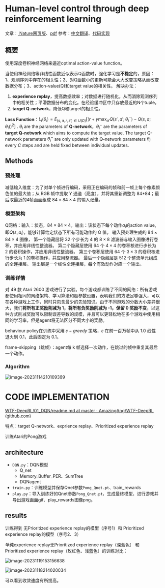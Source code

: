 # Human-level control through deep reinforcement learning

文章：[ Nature网页版](https://www.nature.com/articles/nature14236)、[pdf](https://www.nature.com/articles/nature14236.pdf)
参考：[中文翻译](https://blog.csdn.net/strin__aaa/article/details/134269364)、[代码实现](https://blog.csdn.net/weixin_45681037/article/details/117714761)

## 概要

使用深度卷积神经网络来逼近optimal action-value function。

当使用神经网络等非线性函数近似表示Q函数时，强化学习是**不稳定**的，原因：1、观测序列中存在的相关性；2、对Q函数小的更新可能会大大改变策略从而改变数据分布；3、action-value(Q)和target value的相关性。
解决办法：

1. **experience replay**，提高数据效率；对数据进行随机化，从而消除观测序列中的相关性；平滑数据分布的变化。在经验缓冲区中只存放最近的N个tuple。
2.  **target Q-network**，降低Q和target的相关性。

**Loss Function**：$L_i(\theta_i) = E_{(s,a,r,s')\in U(D)}[(r+\gamma\max_{a'}Q(s',a';\theta_i^-)-Q(s,a;\theta_i))^2]$ .
$\theta_i$ are the parameters of **Q-network**，$\theta_i^-$ are the parameters of **target Q-network** which aims to compute the target value.   The target Q-network parameters $\theta_i^-$ are only updated with Q-network parameters $\theta_i$ every $C$ steps and are held fixed between individual updates.

## Methods

### 预处理

减低输入维度：为了对单个帧进行编码，采用正在编码的帧和前一帧上每个像素颜色值的最大值；从 RGB 帧中提取 Y 通道（亮度），并将其重新调整为 84*84；最后取最近的4帧画面组成 $84 \times 84 \times4$ 的输入张量。

### 模型架构

Q网络：输入：状态，$84 \times 84 \times 4$，输出：该状态下每个动作$a_i$的action value，即$Q(s,a_i)$，能够计算给定状态下所有可能动作的 Q 值。
输入预处理生成的 $84 \times 84 \times 4$ 图像，
第一个隐藏层将 $32$ 个步长为 $4$ 的 $8 \times 8$ 滤波器与输入图像进行卷积，并应用非线性整流器。
第二个隐藏层使用 $64$ 个 $4 \times 4$ 的卷积核进行步长为 $2$ 的卷积操作，并应用非线性整流器。
第三个卷积层使用 $64$ 个 $3 \times 3$ 的卷积核进行步长为 $1$ 的卷积操作，并应用整流器。
最后一个隐藏层是 $512$ 个整流单元组成的全连接层。
输出层是一个线性全连接层，每个有效动作对应一个输出。

### 训练详情

对 49 款 Atari 2600 游戏进行了实验。每个游戏都训练了不同的网络：所有游戏都使用相同的网络架构、学习算法和超参数设置，表明我们的方法足够强大，可以在各种游戏上工作，同时只包含最少的先验知识。由于不同游戏的分数大小差异很大，我们**将所有正奖励削减为 1，将所有负奖励削减为 -1，保留 0 奖励不变**。以这种方式削减奖励可以限制误差导数的规模，并且可以更轻松地在多个游戏中使用相同的学习率，但是agent将无法区分不同大小的奖励。

behaviour policy在训练中采用 $\varepsilon-greedy$ 策略，$\varepsilon$ 在前一百万帧中从 1.0 线性退火到 0.1，此后固定为 0.1。

frame-skipping（跳帧）：agent每 k 帧选择一次动作，在跳过的帧中重复其最后一个动作。

### Algorithm



![image-20231114210109369](C:\Users\Lenovo\AppData\Roaming\Typora\typora-user-images\image-20231114210109369.png)



# CODE IMPLEMENTATION

[WTF-DeepRL/01_DQN/readme.md at master · AmazingAng/WTF-DeepRL (github.com)](https://github.com/AmazingAng/WTF-DeepRL/blob/master/01_DQN/readme.md)

特点：target Q-network、exprience replay、Prioritized experience replay

训练Atari的Pong游戏

## architecture

- `DQN.py`：DQN模型
  - Q_net
  - Memory_Buffer_PER、SumTree
  - DQNagent
- `train.py`：训练模型并保存Qnet参数`Pong_Qnet.pt`、train_rewards
- `play.py`：导入训练好的Qnet参数`Pong_Qnet.pt`，生成最终模型，进行游戏并导出游戏画面gif、play_rewards图像png。

## results

训练得到 无Prioritized experience replay的模型（序号1）和 Prioritized experience replay的模型（序号2、3）

单纯experience replay无Prioritized experience replay（深蓝色） 和 Prioritized experience replay（玫红色、浅蓝色）的训练对比：

![image-20231119153156638](C:\Users\Lenovo\AppData\Roaming\Typora\typora-user-images\image-20231119153156638.png)

![image-20231118214020034](C:\Users\Lenovo\AppData\Roaming\Typora\typora-user-images\image-20231118214020034.png)

可以看到收敛速度有所提高。
